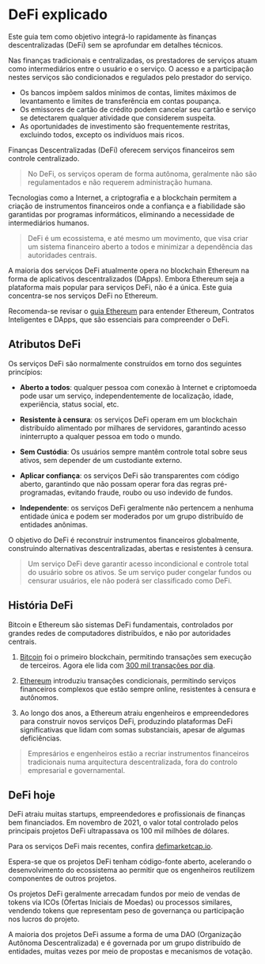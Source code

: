 # DeFi explicado

Este guia tem como objetivo integrá-lo rapidamente às finanças descentralizadas (DeFi) sem se aprofundar em detalhes técnicos.

Nas finanças tradicionais e centralizadas, os prestadores de serviços atuam como intermediários entre o usuário e o serviço. O acesso e a participação nestes serviços são condicionados e regulados pelo prestador do serviço.

- Os bancos impõem saldos mínimos de contas, limites máximos de levantamento e limites de transferência em contas poupança.
- Os emissores de cartão de crédito podem cancelar seu cartão e serviço se detectarem qualquer atividade que considerem suspeita.
- As oportunidades de investimento são frequentemente restritas, excluindo todos, excepto os indivíduos mais ricos.

Finanças Descentralizadas (DeFi) oferecem serviços financeiros sem controle centralizado.

> No DeFi, os serviços operam de forma autônoma, geralmente não são regulamentados e não requerem administração humana.

Tecnologias como a Internet, a criptografia e a blockchain permitem a criação de instrumentos financeiros onde a confiança e a fiabilidade são garantidas por programas informáticos, eliminando a necessidade de intermediários humanos.

> DeFi é um ecossistema, e até mesmo um movimento, que visa criar um sistema financeiro aberto a todos e minimizar a dependência das autoridades centrais.

A maioria dos serviços DeFi atualmente opera no blockchain Ethereum na forma de aplicativos descentralizados (DApps). Embora Ethereum seja a plataforma mais popular para serviços DeFi, não é a única. Este guia concentra-se nos serviços DeFi no Ethereum.

Recomenda-se revisar o [guia Ethereum](../../token_guides/pt/ethereum.md) para entender Ethereum, Contratos Inteligentes e DApps, que são essenciais para compreender o DeFi.

## Atributos DeFi

Os serviços DeFi são normalmente construídos em torno dos seguintes princípios:

- **Aberto a todos**: qualquer pessoa com conexão à Internet e criptomoeda pode usar um serviço, independentemente de localização, idade, experiência, status social, etc.

- **Resistente à censura**: os serviços DeFi operam em um blockchain distribuído alimentado por milhares de servidores, garantindo acesso ininterrupto a qualquer pessoa em todo o mundo.

- **Sem Custódia**: Os usuários sempre mantêm controle total sobre seus ativos, sem depender de um custodiante externo.

- **Aplicar confiança**: os serviços DeFi são transparentes com código aberto, garantindo que não possam operar fora das regras pré-programadas, evitando fraude, roubo ou uso indevido de fundos.

- **Independente**: os serviços DeFi geralmente não pertencem a nenhuma entidade única e podem ser moderados por um grupo distribuído de entidades anônimas.

O objetivo do DeFi é reconstruir instrumentos financeiros globalmente, construindo alternativas descentralizadas, abertas e resistentes à censura.

> Um serviço DeFi deve garantir acesso incondicional e controle total do usuário sobre os ativos. Se um serviço puder congelar fundos ou censurar usuários, ele não poderá ser classificado como DeFi.

## História DeFi

Bitcoin e Ethereum são sistemas DeFi fundamentais, controlados por grandes redes de computadores distribuídos, e não por autoridades centrais.

1. [Bitcoin](../../token_guides/pt/bitcoin.md) foi o primeiro blockchain, permitindo transações sem execução de terceiros. Agora ele lida com [300 mil transações por dia](https://bitinfocharts.com/comparison/bitcoin-transactions.html#1y).

2. [Ethereum](../../token_guides/pt/ethereum.md) introduziu transações condicionais, permitindo serviços financeiros complexos que estão sempre online, resistentes à censura e autônomos.

3. Ao longo dos anos, a Ethereum atraiu engenheiros e empreendedores para construir novos serviços DeFi, produzindo plataformas DeFi significativas que lidam com somas substanciais, apesar de algumas deficiências.

> Empresários e engenheiros estão a recriar instrumentos financeiros tradicionais numa arquitectura descentralizada, fora do controlo empresarial e governamental.

## DeFi hoje

DeFi atraiu muitas startups, empreendedores e profissionais de finanças bem financiados. Em novembro de 2021, o valor total controlado pelos principais projetos DeFi ultrapassava os 100 mil milhões de dólares.

Para os serviços DeFi mais recentes, confira [defimarketcap.io](https://defimarketcap.io).

Espera-se que os projetos DeFi tenham código-fonte aberto, acelerando o desenvolvimento do ecossistema ao permitir que os engenheiros reutilizem componentes de outros projetos.

Os projetos DeFi geralmente arrecadam fundos por meio de vendas de tokens via ICOs (Ofertas Iniciais de Moedas) ou processos similares, vendendo tokens que representam peso de governança ou participação nos lucros do projeto.

A maioria dos projetos DeFi assume a forma de uma DAO (Organização Autônoma Descentralizada) e é governada por um grupo distribuído de entidades, muitas vezes por meio de propostas e mecanismos de votação.